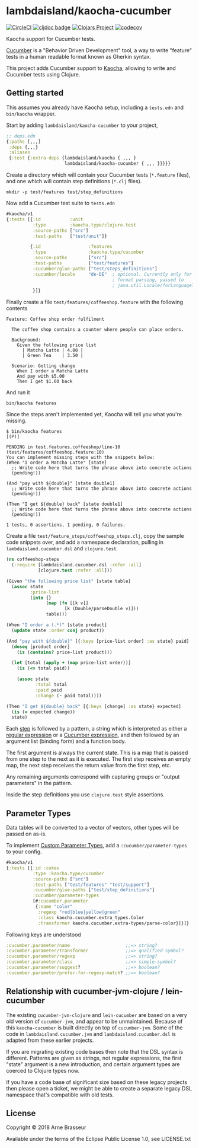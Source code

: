 # lambdaisland/kaocha-cucumber

<!-- badges -->
[![CircleCI](https://circleci.com/gh/lambdaisland/kaocha-cucumber.svg?style=svg)](https://circleci.com/gh/lambdaisland/kaocha-cucumber) [![cljdoc badge](https://cljdoc.org/badge/lambdaisland/kaocha-cucumber)](https://cljdoc.org/d/lambdaisland/kaocha-cucumber) [![Clojars Project](https://img.shields.io/clojars/v/lambdaisland/kaocha-cucumber.svg)](https://clojars.org/lambdaisland/kaocha-cucumber) [![codecov](https://codecov.io/gh/lambdaisland/kaocha-cucumber/branch/master/graph/badge.svg)](https://codecov.io/gh/lambdaisland/kaocha-cucumber)
<!-- /badges -->

Kaocha support for Cucumber tests.

[Cucumber](https://cucumber.io) is a "Behavior Driven Development" tool, a way
to write "feature" tests in a human readable format known as Gherkin syntax.

This project adds Cucumber support to
[Kaocha](https://github.com/lambdaisland/kaocha), allowing to write and Cucumber
tests using Clojure.

## Getting started

This assumes you already have Kaocha setup, including a `tests.edn` and
`bin/kaocha` wrapper.

Start by adding `lambdaisland/kaocha-cucumber` to your project,

``` clojure
;; deps.edn
{:paths [,,,]
 :deps {,,,}
 :aliases
 {:test {:extra-deps {lambdaisland/kaocha { ,,, }
                      lambdaisland/kaocha-cucumber { ,,, }}}}}
```

Create a directory which will contain your Cucumber tests (`*.feature` files),
and one which will contain step definitions (`*.clj` files).

``` shell
mkdir -p test/features test/step_definitions
```

Now add a Cucumber test suite to `tests.edn`

``` clojure
#kaocha/v1
{:tests [{:id           :unit
          :type         :kaocha.type/clojure.test
          :source-paths ["src"]
          :test-paths   ["test/unit"]}

         {:id                  :features
          :type                :kaocha.type/cucumber
          :source-paths        ["src"]
          :test-paths          ["test/features"]
          :cucumber/glue-paths ["test/steps_definitions"]
          :cucumber/locale     "de-DE"  ; optional. Currently only for number
                                        ; format parsing, passed to
                                        ; java.util.Locale/forLanguageTag
          }]}
```

Finally create a file `test/features/coffeeshop.feature` with the following contents

``` feature
Feature: Coffee shop order fulfilment

  The coffee shop contains a counter where people can place orders.

  Background:
    Given the following price list
      | Matcha Latte | 4.00 |
      | Green Tea    | 3.50 |

  Scenario: Getting change
    When I order a Matcha Latte
    And pay with $5.00
    Then I get $1.00 back
```

And run it

``` shell
bin/kaocha features
```

Since the steps aren't implemented yet, Kaocha will tell you what you're
missing.

```
$ bin/kaocha features
[(P)]

PENDING in test.features.coffeeshop/line-10 (test/features/coffeeshop.feature:10)
You can implement missing steps with the snippets below:
(When "I order a Matcha Latte" [state]
  ;; Write code here that turns the phrase above into concrete actions
  (pending!))

(And "pay with ${double}" [state double1]
  ;; Write code here that turns the phrase above into concrete actions
  (pending!))

(Then "I get ${double} back" [state double1]
  ;; Write code here that turns the phrase above into concrete actions
  (pending!))

1 tests, 0 assertions, 1 pending, 0 failures.
```

Create a file `test/feature_steps/coffeeshop_steps.clj`, copy the sample code
snippets over, and add a namespace declaration, pulling in
`lambdaisland.cucumber.dsl` and `clojure.test`.


``` clojure
(ns coffeeshop-steps
  (:require [lambdaisland.cucumber.dsl :refer :all]
            [clojure.test :refer :all]))

(Given "the following price list" [state table]
  (assoc state
         :price-list
         (into {}
               (map (fn [[k v]]
                      [k (Double/parseDouble v)]))
               table)))

(When "I order a (.*)" [state product]
  (update state :order conj product))

(And "pay with ${double}" [{:keys [price-list order] :as state} paid]
  (doseq [product order]
    (is (contains? price-list product)))

  (let [total (apply + (map price-list order))]
    (is (<= total paid))

    (assoc state
           :total total
           :paid paid
           :change (- paid total))))

(Then "I get ${double} back" [{:keys [change] :as state} expected]
  (is (= expected change))
  state)
```

Each [step](https://docs.cucumber.io/cucumber/step-definitions/) is followed by
a pattern, a string which is interpreted as either a [regular
expression](https://docs.oracle.com/javase/8/docs/api/java/util/regex/Pattern.html)
or a [Cucumber
expression](https://docs.cucumber.io/cucumber/cucumber-expressions/), and then
followed by an argument list (binding form) and a function body.

The first argument is always the current state. This is a map that is passed
from one step to the next as it is executed. The first step receives an empty
map, the next step receives the return value from the first step, etc.

Any remaining arguments correspond with capturing groups or "output parameters"
in the pattern.

Inside the step definitions you use `clojure.test` style assertions.

## Parameter Types

Data tables will be converted to a vector of vectors, other types will be passed
on as-is.

To implement [Custom Parameter
Types](https://docs.cucumber.io/cucumber/cucumber-expressions/#custom-parameter-types),
add a `:cucumber/parameter-types` to your config.

``` clojure
#kaocha/v1
{:tests [{:id :cukes
          :type :kaocha.type/cucumber
          :source-paths ["src"]
          :test-paths ["test/features" "test/support"]
          :cucumber/glue-paths ["test/step_definitions"]
          :cucumber/parameter-types
          [#:cucumber.parameter
           {:name "color"
            :regexp "red|blue|yellow|green"
            :class kaocha.cucumber.extra_types.Color
            :transformer kaocha.cucumber.extra-types/parse-color}]}]}
```

Following keys are understood

``` clojure
:cucumber.parameter/name                     ;;=> string?
:cucumber.parameter/transformer              ;;=> qualified-symbol?
:cucumber.parameter/regexp                   ;;=> string?
:cucumber.parameter/class                    ;;=> simple-symbol?
:cucumber.parameter/suggest?                 ;;=> boolean?
:cucumber.parameter/prefer-for-regexp-match? ;;=> boolean?
```

## Relationship with cucumber-jvm-clojure / lein-cucumber

The existing `cucumber-jvm-clojure` and `lein-cucumber` are based on a very old
version of `cucumber-jvm`, and appear to be unmaintained. Because of this
`kaocha-cucumber` is built directly on top of `cucumber-jvm`. Some of the code
in `lambdaisland.cucumber.jvm` and `lambdaisland.cucumber.dsl` is adapted from
these earlier projects.

If you are migrating existing code bases then note that the DSL syntax is
different. Patterns are given as strings, not regular expressions, the first
"state" argument is a new introduction, and certain argument types are coerced
to Clojure types now.

If you have a code base of significant size based on these legacy projects then
please open a ticket, we might be able to create a separate legacy DSL namespace
that's compatible with old tests.

<!-- license-epl -->
## License

Copyright &copy; 2018 Arne Brasseur

Available under the terms of the Eclipse Public License 1.0, see LICENSE.txt
<!-- /license-epl -->
